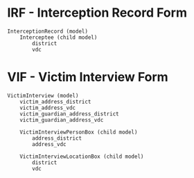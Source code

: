 # IRF - Interception Record Form #

    InterceptionRecord (model)
        Interceptee (child model)
       	    district
    		vdc

# VIF - Victim Interview Form #

    VictimInterview (model)
	    victim_address_district
        victim_address_vdc
		victim_guardian_address_district
		victim_guardian_address_vdc

        VictimInterviewPersonBox (child model)
		    address_district
			address_vdc

        VictimInterviewLocationBox (child model)
		    district
			vdc
